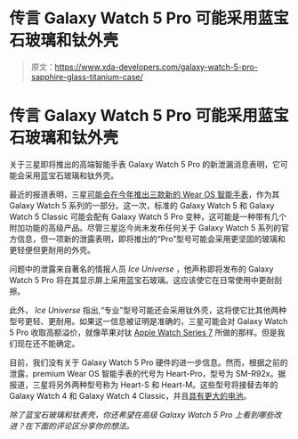 # 传言 Galaxy Watch 5 Pro 可能采用蓝宝石玻璃和钛外壳

> 原文：<https://www.xda-developers.com/galaxy-watch-5-pro-sapphire-glass-titanium-case/>

# 传言 Galaxy Watch 5 Pro 可能采用蓝宝石玻璃和钛外壳

关于三星即将推出的高端智能手表 Galaxy Watch 5 Pro 的新泄漏消息表明，它可能会采用蓝宝石玻璃和钛外壳。

最近的报道表明，三星[可能会在今年推出三款新的 Wear OS 智能手表](https://www.xda-developers.com/samsung-galaxy-watch-codename-hints-upcoming-pro-model/)，作为其 Galaxy Watch 5 系列的一部分。这一次，标准的 Galaxy Watch 5 和 Galaxy Watch 5 Classic 可能会配有 Galaxy Watch 5 Pro 变种，这可能是一种带有几个附加功能的高级产品。尽管三星迄今尚未发布任何关于 Galaxy Watch 5 系列的官方信息，但一项新的泄露表明，即将推出的“Pro”型号可能会采用更坚固的玻璃和更轻便但更耐用的外壳。

问题中的泄露来自著名的情报人员 *Ice Universe* ，他声称即将发布的 Galaxy Watch 5 Pro 将在其显示屏上采用蓝宝石玻璃。这应该使它在日常使用中更耐刮擦。

此外， *Ice Universe* 指出,“专业”型号可能还会采用钛外壳，这将使它比其他两种型号更轻、更耐用。如果这一信息被证明是准确的，三星可能会对 Galaxy Watch 5 Pro 收取高额溢价，就像苹果对钛 [Apple Watch Series 7](https://www.xda-developers.com/apple-watch-7/) 所做的那样。但是我们现在还不能确定。

目前，我们没有关于 Galaxy Watch 5 Pro 硬件的进一步信息。然而，根据之前的泄露，premium Wear OS 智能手表的代号为 Heart-Pro，型号为 SM-R92x。据报道，三星将另外两种型号称为 Heart-S 和 Heart-M。这些型号将接替去年的 Galaxy Watch 4 和 Galaxy Watch 4 Classic，并且[具有更大的电池](https://www.xda-developers.com/galaxy-watch-5-battery-report/)。

*除了蓝宝石玻璃和钛表壳，你还希望在高级 Galaxy Watch 5 Pro 上看到哪些改进？在下面的评论区分享你的想法。*